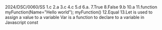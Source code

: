 2024/DSC/0060/SS
1.c
2.a
3.c
4.c
5.d
6.a.
7.True
8.False
9.b
10.a
11.function myFunction(Name="Hello world");
     myFunction()
12.Equal
13.Let is used to assign a value to a variable
   Var is a function to declare to a variable in Javascript
   const

